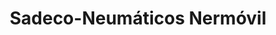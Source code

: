 ---
title: "Sadeco-Neumáticos Nermóvil"
url: /madrid/sadeco-neumaticos-nermovil/
shop: reparación de automóviles
---